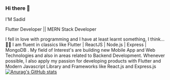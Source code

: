 ### Hi there 👋

I'M Sadid

Flutter Developer ||  MERN Stack Developer 

I fell in love with programming and I have at least learnt something, I think… 🤷‍♂️ I am fluent in classics like Flutter | ReactJS | Node.js | Express | MongoDB . My field of Interest's are building new  Mobile App and Web Technologies and also in areas related to Backend Development. Whenever possible, I also apply my passion for developing products with Flutter and Modern Javascript Library and Frameworks  like React.js and Express.js
[![Anurag's GitHub stats](https://github-readme-stats.vercel.app/api?username=sadid369)](https://github.com/anuraghazra/github-readme-stats)
